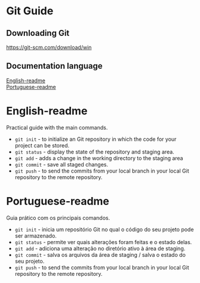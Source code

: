 # Git Guide

## Downloading Git

https://git-scm.com/download/win

## Documentation language

[English-readme](#English-readme) <br />
[Portuguese-readme](#Portuguese-readme)

# English-readme

Practical guide with the main commands.

- `git init` - to initialize an Git repository in which the code for your project can be stored.
- `git status` - display the state of the repository and staging area.
- `git add` - adds a change in the working directory to the staging area
- `git commit` - save all staged changes.
- `git push` - to send the commits from your local branch in your local Git repository to the remote repository.
# Portuguese-readme

Guia prático com os principais comandos.

- `git init` - inicia um repositório Git no qual o código do seu projeto pode ser armazenado.
- `git status` - permite ver quais alterações foram feitas e o estado delas.
- `git add` - adiciona uma alteração no diretório ativo à área de staging.
- `git commit` - salva os arquivos da área de staging / salva o estado do seu projeto.
- `git push` - to send the commits from your local branch in your local Git repository to the remote repository.

